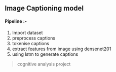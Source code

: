 ## Image Captioning model

#### Pipeline :- 
1. Import dataset
2. preprocess captions
3. tokenise captions
4. extract features from image using densenet201
5. using lstm to generate captions

> cognitive analysis project

